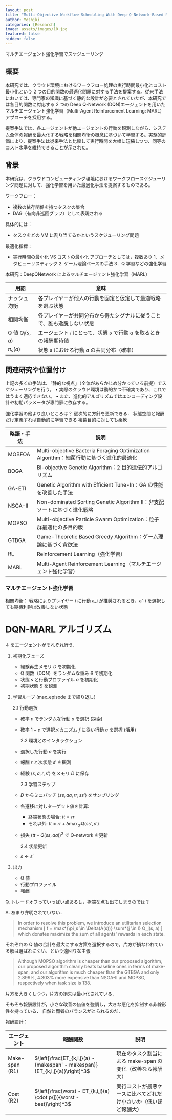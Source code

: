 ```yaml
---
layout: post
title: "Multi-Objective Workflow Scheduling With Deep-Q-Network-Based Multi-Agent Reinforcement Learning"
author: Yoshiki
categories: [Research]
image: assets/images/10.jpg
featured: false
hidden: false
---
```


マルチエージェント強化学習でスケジューリング

## 概要

本研究では、クラウド環境におけるワークフロー処理の実行時間最小化とコスト最小化という 2 つの目的関数の最適化問題に対する手法を提案する。従来手法においては、専門家の知識に基づく静的な設計が必要とされていたが、本研究では各目的関数に対応する 2 つの Deep Q-Network (DQN)エージェントを用いたマルチエージェント強化学習（Multi-Agent Reinforcement Learning: MARL）アプローチを採用する。

提案手法では、各エージェントが他エージェントの行動を観測しながら、システム全体の報酬を最大化する戦略を相関均衡の概念に基づいて学習する。実験的評価により、提案手法は従来手法と比較して実行時間を大幅に短縮しつつ、同等のコスト水準を維持できることが示された。

## 背景

本研究は、クラウドコンピューティング環境におけるワークフロースケジューリング問題に対して、強化学習を用いた最適化手法を提案するものである。

ワークフロー：

- 複数の依存関係を持つタスクの集合
- DAG（有向非巡回グラフ）として表現される

具体的には：

- タスクをどの VM に割り当てるかというスケジューリング問題

最適化指標：

- 実行時間の最小化 VS コストの最小化
  アプローチとしては，複数あり
  1．メタヒューリスティック 2. ゲーム理論ベースの手法
  3．Q 学習などの強化学習

本研究：DeepQNetwork によるマルチエージェント強化学習（MARL）

| 用語             | 意味                                                                   |
| ---------------- | ---------------------------------------------------------------------- |
| ナッシュ均衡     | 各プレイヤーが他人の行動を固定と仮定して最適戦略を選ぶ状態             |
| 相関均衡         | 各プレイヤーが共同分布から得たシグナルに従うことで、誰も逸脱しない状態 |
| Q 値 $Q_i(s, a)$ | エージェント $i$ にとって、状態 $s$ で行動 $a$ を取るときの報酬期待値  |
| $\pi_s(a)$       | 状態 $s$ における行動 $a$ の共同分布（確率）                           |

## 関連研究や位置付け

上記の多くの手法は、「静的な視点」（全体があらかじめ分かっている前提）でスケジューリングを行う。
• 実際のクラウド環境は動的かつ不確実であり、これではうまく適応できない。
• また、進化的アルゴリズムではエンコーディング設計や初期パラメータが専門家に依存する。

強化学習の他より良いところは？
逐次的に方針を更新できる．
状態空間と報酬だけ定義すれば自動的に学習できる
複数目的に対しても柔軟

| 略語・手法 | 説明                                                                                   |
| ---------- | -------------------------------------------------------------------------------------- |
| MOBFOA     | Multi-objective Bacteria Foraging Optimization Algorithm：細菌行動に基づく進化的最適化 |
| BOGA       | Bi-objective Genetic Algorithm：2 目的遺伝的アルゴリズム                               |
| GA-ETI     | Genetic Algorithm with Efficient Tune-In：GA の性能を改善した手法                      |
| NSGA-II    | Non-dominated Sorting Genetic Algorithm II：非支配ソートに基づく進化戦略               |
| MOPSO      | Multi-objective Particle Swarm Optimization：粒子群最適化の多目的版                    |
| GTBGA      | Game-Theoretic Based Greedy Algorithm：ゲーム理論に基づく貪欲法                        |
| RL         | Reinforcement Learning（強化学習）                                                     |
| MARL       | Multi-Agent Reinforcement Learning（マルチエージェント強化学習）                       |

### マルチエージェント強化学習

相関均衡：
戦略によりプレイヤー i に行動 a_i が推奨されるとき，a'-i を選択しても期待利得は改善しない状態

# DQN-MARL アルゴリズム

↓ をエージェントがそれぞれ行う．

1. 初期化フェーズ

   - 経験再生メモリ $D$ を初期化
   - Q 関数（DQN）をランダムな重み $\theta$ で初期化
   - 状態 $s$ と行動プロファイル $a$ を初期化
   - 初期状態 $S$ を観測

2. 学習ループ ($\text{max\_episode}$ まで繰り返し)

   2.1 行動選択

   - 確率 $\varepsilon$ でランダムな行動 $a$ を選択 (探索)
   - 確率 $1-\varepsilon$ で選択メカニズム $f$ に従い行動 $a$ を選択 (活用)

     2.2 環境とのインタラクション

   - 選択した行動 $a$ を実行
   - 報酬 $r$ と次状態 $s'$ を観測
   - 経験 $\langle s, a, r, s' \rangle$ をメモリ $D$ に保存

     2.3 学習ステップ

   - $D$ からミニバッチ $\langle ss, aa, rr, ss' \rangle$ をサンプリング
   - 各遷移に対しターゲット値を計算:
     - 終端状態の場合: $tt = rr$
     - それ以外: $tt = rr + \delta \max_{a'} Q(ss', a')$
   - 損失 $(tt - Q(ss, aa))^2$ で Q-network を更新

     2.4 状態更新

   - $s \leftarrow s'$

3. 出力
   - Q 値
   - 行動プロファイル
   - 報酬

Q. トレードオフっていっぱい点あるし，極端な点も出てしまうのでは？

A. あまり弁明されていない．

> In order to resolve this problem, we introduce an utilitarian selection mechanism
> \[ f = \max*{\pi_s \in \Delta(A(s))} \sum*{j \in I} Q_j(s, a) \]
> which donates maximize the sum of all agents' rewards in each state.

それぞれの Q 値の合計を最大にする方策を選択するので，片方が損なわれている解は選ばれにくい．という遠回りな主張

> Although MOPSO algorithm is cheaper than our proposed algorithm,
> our proposed algorithm clearly beats baseline ones in terms of make-span,
> and our algorithm is much cheaper than the GTBGA and only 2.899%, 4.303% more expensive than NSGA-II and MOPSO, respectively when task size is 138.

片方を大きくしつつ，片方の損失は最小化されている．

そもそも報酬設計が，小さな改善の価値を強調し，大きな悪化を抑制する非線形性を持っている．
自然と両者のバランスがとられるのだ．

報酬設計：

| エージェント   | 報酬関数                                                                      | 説明                                                             |
| -------------- | ----------------------------------------------------------------------------- | ---------------------------------------------------------------- |
| Make-span (R1) | $\left[\frac{ET_{k,i,j}(a) - (makespan' - makespan)}{ET_{k,i,j}(a)}\right]^3$ | 現在のタスク割当による make-span の変化（改善なら報酬大）        |
| Cost (R2)      | $\left[\frac{worst - ET_{k,i,j}(a) \cdot p(j)}{worst - best}\right]^3$        | 実行コストが最悪ケースに比べてどれだけ小さいか（低いほど報酬大） |
